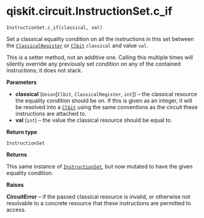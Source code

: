 # qiskit.circuit.InstructionSet.c\_if

`InstructionSet.c_if(classical, val)`

Set a classical equality condition on all the instructions in this set between the [`ClassicalRegister`](qiskit.circuit.ClassicalRegister#qiskit.circuit.ClassicalRegister "qiskit.circuit.ClassicalRegister") or [`Clbit`](qiskit.circuit.Clbit#qiskit.circuit.Clbit "qiskit.circuit.Clbit") `classical` and value `val`.

<Admonition title="Note" type="note">
  This is a setter method, not an additive one. Calling this multiple times will silently override any previously set condition on any of the contained instructions; it does not stack.
</Admonition>

**Parameters**

*   **classical** (`Union`\[`Clbit`, `ClassicalRegister`, `int`]) – the classical resource the equality condition should be on. If this is given as an integer, it will be resolved into a [`Clbit`](qiskit.circuit.Clbit#qiskit.circuit.Clbit "qiskit.circuit.Clbit") using the same conventions as the circuit these instructions are attached to.
*   **val** (`int`) – the value the classical resource should be equal to.

**Return type**

`InstructionSet`

**Returns**

This same instance of [`InstructionSet`](qiskit.circuit.InstructionSet#qiskit.circuit.InstructionSet "qiskit.circuit.InstructionSet"), but now mutated to have the given equality condition.

**Raises**

**CircuitError** – if the passed classical resource is invalid, or otherwise not resolvable to a concrete resource that these instructions are permitted to access.
